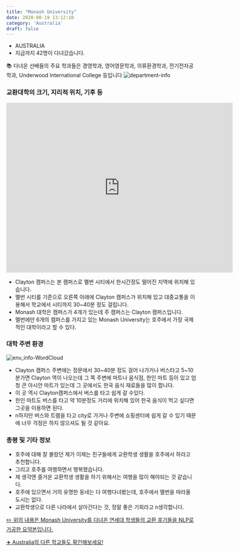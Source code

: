 ```yaml
---
title: "Monash University"
date: 2020-08-19 13:12:10
category: 'Australia'
draft: false
---
```



* AUSTRALIA
* 지금까지 42명이 다녀갔습니다. 

📚 다녀온 선배들의 주요 학과들은 경영학과, 영어영문학과, 의류환경학과, 전기전자공학과, Underwood International College 등입니다
![department-info](../plots/AU000007.png)
### 교환대학의 크기, 지리적 위치, 기후 등
<iframe
width="600"
height="450"
frameborder="0" style="border:0"
src="https://www.google.com/maps/embed/v1/place?key=AIzaSyC9e1AME-pVmWC4hBpFdu5S4dKzyepa3HQ&q=Monash+University&center=-37.9105599,145.13624850000005&zoom=14" allowfullscreen>
</iframe>

* Clayton 캠퍼스는 본 캠퍼스로 멜번 시티에서 한시간정도 떨어진 지역에 위치해 있습니다.
* 멜번 시티를 기준으로 오른쪽 아래에 Clayton 캠퍼스가 위치해 있고 대중교통을 이용해서 학교에서 시티까지 30~40분 정도 걸립니다.
* Monash 대학은 캠퍼스가 4개가 있는데 주 캠퍼스는 Clayton 캠퍼스입니다.
* 멜번에만 6개의 캠퍼스를 가지고 있는 Monash University는 호주에서 가장 국제적인 대학이라고 할 수 있다.


### 대학 주변 환경

![env_info-WordCloud](../univ_wordclouds_okt/env_info/AU000007_env_info_okt.png)

* Clayton 캠퍼스 주변에는 정문에서 30~40분 정도 걸어 나가거나 버스타고 5~10분가면 Clayton 역이 나오는데 그 쪽 주변에 마트나 음식점, 한인 마트 등이 있고 엄청 큰 아시안 마트가 있는데 그 곳에서도 한국 음식 재료들을 많이 팝니다.
* 이 곳 역시 Clayton캠퍼스에서 버스를 타고 쉽게 갈 수있다.
* 한인 마트도 버스를 타고 약 10분정도 거리에 위치해 있어 한국 음식이 먹고 싶다면 그곳을 이용하면 된다.
* n하지만 버스와 트램을 타고 city로 가거나 주변에 쇼핑센터에 쉽게 갈 수 있기 때문에 너무 걱정은 하지 않으셔도 될 것 같아요.


### 총평 및 기타 정보 
* 호주에 대해 잘 몰랐던 제가 이제는 친구들에게 교환학생 생활을 호주에서 하라고 추천합니다.
* 그리고 호주를 여행하면서 행복했습니다.
* 제 생각엔 즐거운 교환학생 생활을 하기 위해서는 여행을 많이 해야되는 것 같습니다.
* 호주에 있으면서 거의 유명한 동네는 다 여행다녀봤는데, 호주에서 멜번을 따라올 도시는 없다.
* 교환학생으로 다른 나라에서 살아간다는 것, 정말 좋은 기회라고 n생각합니다.


[✏️ 위의 내용은 Monash University를 다녀온 연세대 학생들의 교환 후기들을 NLP로 가공한 요약본입니다.](http://oia.yonsei.ac.kr/partner/expReport.asp?ucode=AU000007&bgbn=A)

[✈️ Australia의 다른 학교들도 확인해보세요!](https://yonsei-exchange.netlify.app/?category=Australia)
